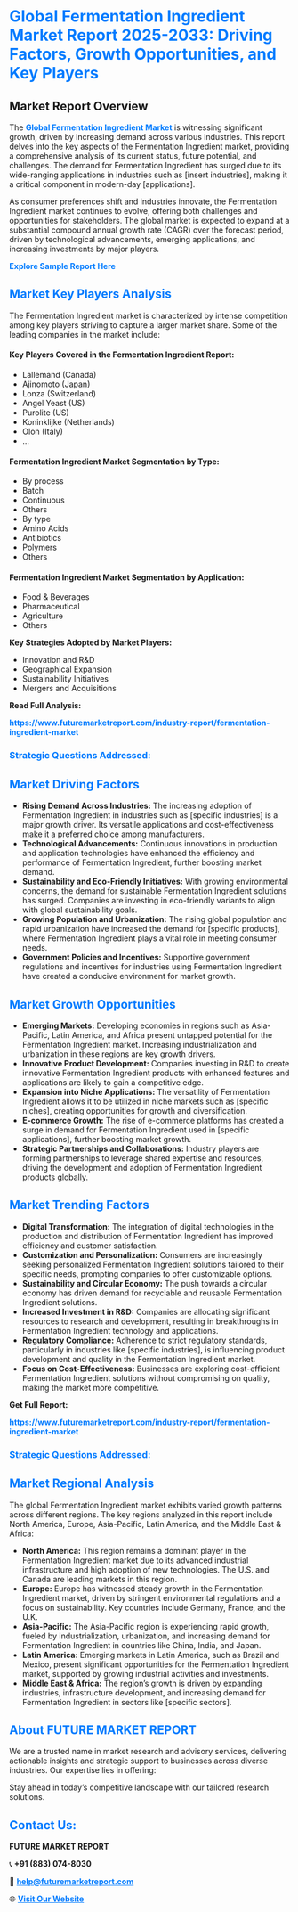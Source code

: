 <h1 style="color: #007BFF;">Global Fermentation Ingredient Market Report 2025-2033: Driving Factors, Growth Opportunities, and Key Players</h1>

<section id="overview">
<h2>Market Report Overview</h2>
<p>The <a href="https://www.futuremarketreport.com/industry-report/fermentation-ingredient-market" style="color: #007BFF; text-decoration: none;"><strong>Global Fermentation Ingredient Market</strong></a> is witnessing significant growth, driven by increasing demand across various industries. This report delves into the key aspects of the Fermentation Ingredient market, providing a comprehensive analysis of its current status, future potential, and challenges. The demand for Fermentation Ingredient has surged due to its wide-ranging applications in industries such as [insert industries], making it a critical component in modern-day [applications].</p>
<p>As consumer preferences shift and industries innovate, the Fermentation Ingredient market continues to evolve, offering both challenges and opportunities for stakeholders. The global market is expected to expand at a substantial compound annual growth rate (CAGR) over the forecast period, driven by technological advancements, emerging applications, and increasing investments by major players.</p>
</section>

<section id="overview">
<p><a href="https://www.futuremarketreport.com/request-sample/reportId=108350" style="color: #007BFF; text-decoration: none;"><strong>Explore Sample Report Here</strong></a></p>
</section>

<section id="key-players">
<h2 style="color: #007BFF;">Market Key Players Analysis</h2>
<p>The Fermentation Ingredient market is characterized by intense competition among key players striving to capture a larger market share. Some of the leading companies in the market include:</p>
<h4>Key Players Covered in the Fermentation Ingredient Report:</h4>
<ul><li>Lallemand (Canada)</li><li>Ajinomoto (Japan)</li><li>Lonza (Switzerland)</li><li>Angel Yeast (US)</li><li>Purolite (US)</li><li>Koninklijke (Netherlands)</li><li>Olon (Italy)</li><li>...</li></ul>
<h4>Fermentation Ingredient Market Segmentation by Type:</h4>
<ul><li>By process</li><li>Batch</li><li>Continuous</li><li>Others</li><li>By type</li><li>Amino Acids</li><li>Antibiotics</li><li>Polymers</li><li>Others</li></ul>

<h4>Fermentation Ingredient Market Segmentation by Application:</h4>
<ul><li>Food &amp; Beverages</li><li>Pharmaceutical</li><li>Agriculture</li><li>Others</li></ul>
<p><strong>Key Strategies Adopted by Market Players:</strong></p>
<ul>
<li>Innovation and R&D</li>
<li>Geographical Expansion</li>
<li>Sustainability Initiatives</li>
<li>Mergers and Acquisitions</li>
</ul>
</section>

<section>
<p><strong>Read Full Analysis: </strong></p><a href="https://www.futuremarketreport.com/industry-report/fermentation-ingredient-market" style="color: #007BFF; text-decoration: none;"><strong>https://www.futuremarketreport.com/industry-report/fermentation-ingredient-market</strong></a>
<h3 style="color: #007BFF;">Strategic Questions Addressed:</h3>
</section>

<section id="driving-factors">
<h2 style="color: #007BFF;">Market Driving Factors</h2>
<ul>
<li><strong>Rising Demand Across Industries:</strong> The increasing adoption of Fermentation Ingredient in industries such as [specific industries] is a major growth driver. Its versatile applications and cost-effectiveness make it a preferred choice among manufacturers.</li>
<li><strong>Technological Advancements:</strong> Continuous innovations in production and application technologies have enhanced the efficiency and performance of Fermentation Ingredient, further boosting market demand.</li>
<li><strong>Sustainability and Eco-Friendly Initiatives:</strong> With growing environmental concerns, the demand for sustainable Fermentation Ingredient solutions has surged. Companies are investing in eco-friendly variants to align with global sustainability goals.</li>
<li><strong>Growing Population and Urbanization:</strong> The rising global population and rapid urbanization have increased the demand for [specific products], where Fermentation Ingredient plays a vital role in meeting consumer needs.</li>
<li><strong>Government Policies and Incentives:</strong> Supportive government regulations and incentives for industries using Fermentation Ingredient have created a conducive environment for market growth.</li>
</ul>
</section>

<section id="growth-opportunities">
<h2 style="color: #007BFF;">Market Growth Opportunities</h2>
<ul>
<li><strong>Emerging Markets:</strong> Developing economies in regions such as Asia-Pacific, Latin America, and Africa present untapped potential for the Fermentation Ingredient market. Increasing industrialization and urbanization in these regions are key growth drivers.</li>
<li><strong>Innovative Product Development:</strong> Companies investing in R&D to create innovative Fermentation Ingredient products with enhanced features and applications are likely to gain a competitive edge.</li>
<li><strong>Expansion into Niche Applications:</strong> The versatility of Fermentation Ingredient allows it to be utilized in niche markets such as [specific niches], creating opportunities for growth and diversification.</li>
<li><strong>E-commerce Growth:</strong> The rise of e-commerce platforms has created a surge in demand for Fermentation Ingredient used in [specific applications], further boosting market growth.</li>
<li><strong>Strategic Partnerships and Collaborations:</strong> Industry players are forming partnerships to leverage shared expertise and resources, driving the development and adoption of Fermentation Ingredient products globally.</li>
</ul>
</section>

<section id="trending-factors">
<h2 style="color: #007BFF;">Market Trending Factors</h2>
<ul>
<li><strong>Digital Transformation:</strong> The integration of digital technologies in the production and distribution of Fermentation Ingredient has improved efficiency and customer satisfaction.</li>
<li><strong>Customization and Personalization:</strong> Consumers are increasingly seeking personalized Fermentation Ingredient solutions tailored to their specific needs, prompting companies to offer customizable options.</li>
<li><strong>Sustainability and Circular Economy:</strong> The push towards a circular economy has driven demand for recyclable and reusable Fermentation Ingredient solutions.</li>
<li><strong>Increased Investment in R&D:</strong> Companies are allocating significant resources to research and development, resulting in breakthroughs in Fermentation Ingredient technology and applications.</li>
<li><strong>Regulatory Compliance:</strong> Adherence to strict regulatory standards, particularly in industries like [specific industries], is influencing product development and quality in the Fermentation Ingredient market.</li>
<li><strong>Focus on Cost-Effectiveness:</strong> Businesses are exploring cost-efficient Fermentation Ingredient solutions without compromising on quality, making the market more competitive.</li>
</ul>
</section>

<section>
<p><strong>Get Full Report: </strong></p><a href="https://www.futuremarketreport.com/industry-report/fermentation-ingredient-market" style="color: #007BFF; text-decoration: none;"><strong>https://www.futuremarketreport.com/industry-report/fermentation-ingredient-market</strong></a>
<h3 style="color: #007BFF;">Strategic Questions Addressed:</h3>
</section>


<section id="regional-analysis">
<h2 style="color: #007BFF;">Market Regional Analysis</h2>
<p>The global Fermentation Ingredient market exhibits varied growth patterns across different regions. The key regions analyzed in this report include North America, Europe, Asia-Pacific, Latin America, and the Middle East & Africa:</p>
<ul>
<li><strong>North America:</strong> This region remains a dominant player in the Fermentation Ingredient market due to its advanced industrial infrastructure and high adoption of new technologies. The U.S. and Canada are leading markets in this region.</li>
<li><strong>Europe:</strong> Europe has witnessed steady growth in the Fermentation Ingredient market, driven by stringent environmental regulations and a focus on sustainability. Key countries include Germany, France, and the U.K.</li>
<li><strong>Asia-Pacific:</strong> The Asia-Pacific region is experiencing rapid growth, fueled by industrialization, urbanization, and increasing demand for Fermentation Ingredient in countries like China, India, and Japan.</li>
<li><strong>Latin America:</strong> Emerging markets in Latin America, such as Brazil and Mexico, present significant opportunities for the Fermentation Ingredient market, supported by growing industrial activities and investments.</li>
<li><strong>Middle East & Africa:</strong> The region’s growth is driven by expanding industries, infrastructure development, and increasing demand for Fermentation Ingredient in sectors like [specific sectors].</li>
</ul>
</section>

<footer>
<h2 style="color: #007BFF;">About FUTURE MARKET REPORT</h2>
<p>We are a trusted name in market research and advisory services, delivering actionable insights and strategic support to businesses across diverse industries. Our expertise lies in offering:</p>

<p>Stay ahead in today’s competitive landscape with our tailored research solutions.</p>

<h2 style="color: #007BFF;">Contact Us:</h2>
<p><strong>FUTURE MARKET REPORT</strong></p>
<p>📞 <strong>+91 (883) 074-8030</strong></p>
<p>📧 <strong><a href="mailto:help@futuremarketreport.com" style="color: #007BFF;">help@futuremarketreport.com</a></strong></p>
<p>🌐 <strong><a href="https://www.futuremarketreport.com/" style="color: #007BFF;">Visit Our Website</a></strong></p>
</footer>